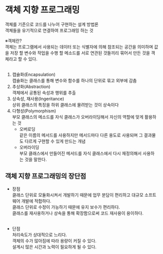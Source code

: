 # 객체 지향 프로그래밍 <br/>
객체를 기준으로 코드를 나누어 구현하는 설계 방법론 <br/>
객체들을 유기적으로 연결하여 프로그래밍 하는 것 <br/>

※객체란?<br/>
객체는 프로그램에서 사용되는 데이터 또는 식별자에 의해 참조되는 공간을 의미하며 값을 저장 할 변수와 작업을 수행 할 메소드를 서로 연관된 것들끼리 묶어서 만든 것을 객체라고 할 수 있다.<br/><br/>


1. 캡슐화(Encapsulation) <br/>
   캡슐화는 클래스를 통해 변수와 함수를 하나의 단위로 묶고 외부에 감춤 <br/>
2. 추상화(Abstraction) <br/>
   객체에서 공통된 속성과 행위를 추출 <br/>
3. 상속성, 재사용(Ingeritance) <br/>
   상위 클래스의 특징을 하위 클래스에 물려받는 것이 상속이다 <br/>
4. 다형성(Polymorphism) <br/>
   부모 클래스의 메소드를 자식 클래스가 오버라이딩해서 자신의 역할에 맞게 활용하는 것 <br/>
   - 오버로딩 <br/>
     같은 이름의 메서드를 사용하지만 메서드마다 다른 용도로 사용되며 그 결과물도 다르게 구현할 수 있게 만드는 개념 <br/>
   - 오버라이딩 <br/>
     부모 클래스에서 만들어진 메서드를 자식 클래스에서 다시 재정의해서 사용하는 것을 말한다. <br/>

## 객체 지향 프로그래밍의 장단점

- 장점 <br/>
클래스 단위로 모듈화시켜서 개발하기 때문에 업무 분담이 편리하고 대규모 소프트웨어 개발에 적합하다. <br/>
클래스 단위로 수정이 가능하기 때문에 유지 보수가 편리하다. <br/>
클래스를 재사용하거나 상속을 통해 확장함으로써 코드 재사용이 용이하다. <br/> <br/>

- 단점 <br/>
처리속도가 상대적으로 느리다. <br/>
객체의 수가 많아짐에 따라 용량이 커질 수 있다. <br/>
설계시 많은 시간과 노력이 필요하게 될 수 있다. <br/>
